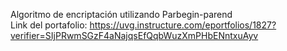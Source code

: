 Algoritmo de encriptación utilizando Parbegin-parend        
Link del portafolio: https://uvg.instructure.com/eportfolios/1827?verifier=SIjPRwmSGzF4aNajqsEfQqbWuzXmPHbENntxuAyv
